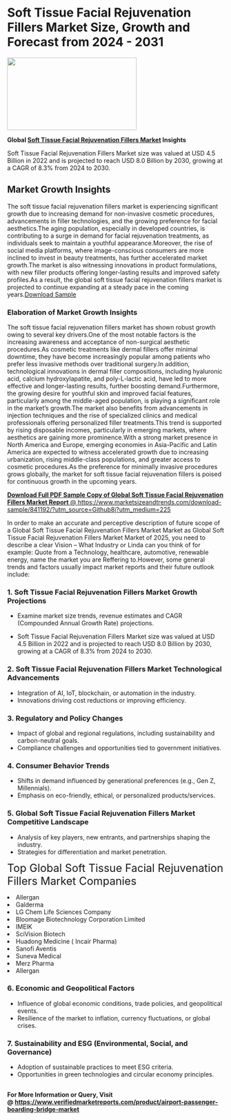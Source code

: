 <H1>Soft Tissue Facial Rejuvenation Fillers Market Size, Growth and Forecast from 2024 - 2031</H1><img class="aligncenter size-medium wp-image-584254" src="https://thirdeyenews.in/wp-content/uploads/2024/09/Global-Market-Research-300x168.jpeg" alt="" width="300" height="168" /><p><strong>Global&nbsp;<a href="https://www.marketsizeandtrends.com/download-sample/841192/?utm_source=Github8j?utm_medium=225">Soft Tissue Facial Rejuvenation Fillers Market</a> Insights</strong></p><p>Soft Tissue Facial Rejuvenation Fillers Market size was valued at USD 4.5 Billion in 2022 and is projected to reach USD 8.0 Billion by 2030, growing at a CAGR of 8.3% from 2024 to 2030.</p><p><h2>Market Growth Insights</h2> The soft tissue facial rejuvenation fillers market is experiencing significant growth due to increasing demand for non-invasive cosmetic procedures, advancements in filler technologies, and the growing preference for facial aesthetics.The aging population, especially in developed countries, is contributing to a surge in demand for facial rejuvenation treatments, as individuals seek to maintain a youthful appearance.Moreover, the rise of social media platforms, where image-conscious consumers are more inclined to invest in beauty treatments, has further accelerated market growth.The market is also witnessing innovations in product formulations, with new filler products offering longer-lasting results and improved safety profiles.As a result, the global soft tissue facial rejuvenation fillers market is projected to continue expanding at a steady pace in the coming years.<a href="download_sample_link" target="_blank">Download Sample</a> <h3>Elaboration of Market Growth Insights</h3> The soft tissue facial rejuvenation fillers market has shown robust growth owing to several key drivers.One of the most notable factors is the increasing awareness and acceptance of non-surgical aesthetic procedures.As cosmetic treatments like dermal fillers offer minimal downtime, they have become increasingly popular among patients who prefer less invasive methods over traditional surgery.In addition, technological innovations in dermal filler compositions, including hyaluronic acid, calcium hydroxylapatite, and poly-L-lactic acid, have led to more effective and longer-lasting results, further boosting demand.Furthermore, the growing desire for youthful skin and improved facial features, particularly among the middle-aged population, is playing a significant role in the market’s growth.The market also benefits from advancements in injection techniques and the rise of specialized clinics and medical professionals offering personalized filler treatments.This trend is supported by rising disposable incomes, particularly in emerging markets, where aesthetics are gaining more prominence.With a strong market presence in North America and Europe, emerging economies in Asia-Pacific and Latin America are expected to witness accelerated growth due to increasing urbanization, rising middle-class populations, and greater access to cosmetic procedures.As the preference for minimally invasive procedures grows globally, the market for soft tissue facial rejuvenation fillers is poised for continuous growth in the upcoming years.<a href="get_more_link" target="_blank"></p><p><span class=""><strong>Download Full PDF Sample Copy of Global Soft Tissue Facial Rejuvenation Fillers Market Report</strong> @ <a href="https://www.marketsizeandtrends.com/download-sample/841192/?utm_source=Github8j?utm_medium=225" target="_blank">https://www.marketsizeandtrends.com/download-sample/841192/?utm_source=Github8j?utm_medium=225</a></span></p><p>In order to make an accurate and perceptive description of future scope of a Global&nbsp;Soft Tissue Facial Rejuvenation Fillers Market Market as Global&nbsp;Soft Tissue Facial Rejuvenation Fillers Market Market of 2025, you need to describe a clear Vision &ndash; What Industry or Linda can you think of for example: Quote from a Technology, healthcare, automotive, renewable energy, name the market you are Reffering to.However, some general trends and factors usually impact market reports and their future outlook include:</p><h3>1.&nbsp;<strong>Soft Tissue Facial Rejuvenation Fillers Market Growth Projections</strong></h3><ul><li>Examine market size trends, revenue estimates and CAGR (Compounded Annual Growth Rate) projections.</li><li><p>Soft Tissue Facial Rejuvenation Fillers Market size was valued at USD 4.5 Billion in 2022 and is projected to reach USD 8.0 Billion by 2030, growing at a CAGR of 8.3% from 2024 to 2030.</p></li></ul><h3>2.&nbsp;<strong>Soft Tissue Facial Rejuvenation Fillers Market Technological Advancements</strong></h3><ul><li>Integration of AI, IoT, blockchain, or automation in the industry.</li><li>Innovations driving cost reductions or improving efficiency.</li></ul><h3>3.&nbsp;<strong>Regulatory and Policy Changes</strong></h3><ul><li>Impact of global and regional regulations, including sustainability and carbon-neutral goals.</li><li>Compliance challenges and opportunities tied to government initiatives.</li></ul><h3>4.&nbsp;<strong>Consumer Behavior Trends</strong></h3><ul><li>Shifts in demand influenced by generational preferences (e.g., Gen Z, Millennials).</li><li>Emphasis on eco-friendly, ethical, or personalized products/services.</li></ul><h3>5.&nbsp;<strong>Global Soft Tissue Facial Rejuvenation Fillers Market Competitive Landscape</strong></h3><ul><li>Analysis of key players, new entrants, and partnerships shaping the industry.</li><li>Strategies for differentiation and market penetration.</li></ul><p data-pm-slice="1 1 []"><span style="color: inherit; font-family: inherit; font-size: 25px;">Top Global Soft Tissue Facial Rejuvenation Fillers Market Companies</span></p><div class="" data-test-id=""><p><li>Allergan</li><li> Galderma</li><li> LG Chem Life Sciences Company</li><li> Bloomage Biotechnology Corporation Limited</li><li> IMEIK</li><li> SciVision Biotech</li><li> Huadong Medicine ( Incair Pharma)</li><li> Sanofi Aventis</li><li> Suneva Medical</li><li> Merz Pharma</li><li> Allergan</li></p></div><h3>6.&nbsp;<strong>Economic and Geopolitical Factors</strong></h3><ul><li>Influence of global economic conditions, trade policies, and geopolitical events.</li><li>Resilience of the market to inflation, currency fluctuations, or global crises.</li></ul><h3>7.&nbsp;<strong>Sustainability and ESG (Environmental, Social, and Governance)</strong></h3><ul><li>Adoption of sustainable practices to meet ESG criteria.</li><li>Opportunities in green technologies and circular economy principles.</li></ul><h2><strong style="font-size: 14px;">For More Information or Query, Visit @&nbsp;</strong><a style="background-color: #ffffff; font-size: 14px;" href="https://www.marketsizeandtrends.com/report/soft-tissue-facial-rejuvenation-fillers-market/" target="_blank">https://www.verifiedmarketreports.com/product/airport-passenger-boarding-bridge-market</a></h2>
